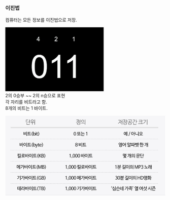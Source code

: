 ### 이진법  
컴퓨터는 모든 정보를 이진법으로 저장.  

![Alt text](../image/binaries.png)  
2의 0승부 ~~ 2의 n승으로 표현  
각 자리를 비트라고 함.  
8개의 비트는 1 바이트.  

![Alt text](../image/bit.png)